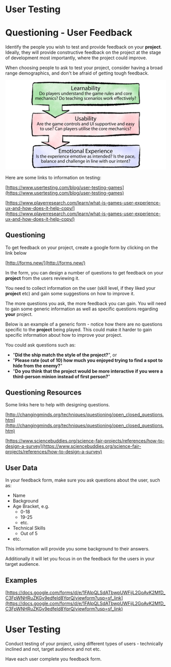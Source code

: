 # User Testing

# Questioning - User Feedback

Identify the people you wish to test and provide feedback on your **project**.  Ideally, they will provide constructive feedback on the project at the stage of development most importantly, where the project could improve.

When choosing people to ask to test your project, consider having a broad range demographics, and don't be afraid of getting tough feedback.

![4hAC3Tc.png](User%20Testing%2056abd5214eaf4d5dac2b039b0639bb88/4hAC3Tc.png)

Here are some links to information on testing:

[https://www.usertesting.com/blog/user-testing-games](https://www.usertesting.com/blog/user-testing-games)

[https://www.playerresearch.com/learn/what-is-games-user-experience-ux-and-how-does-it-help-copy/](https://www.playerresearch.com/learn/what-is-games-user-experience-ux-and-how-does-it-help-copy/)

## Questioning

To get feedback on your project, create a google form by clicking on the link below

[http://forms.new/](http://forms.new/)

In the form, you can design a number of questions to get feedback on your **project** from the users reviewing it.

You need to collect information on the user (skill level, if they liked your **project** etc) and gain some suggestions on how to improve it.

The more questions you ask, the more feedback you can gain. You will need to gain some generic information as well as specific questions regarding **your** project.

Below is an example of a generic form - notice how there are no questions specific to the **project** being played. This could make it harder to gain specific information about how to improve your project.

You could ask questions such as:

- "**Did the ship match the style of the project?**", or
- "**Please rate (out of 10) how much you enjoyed trying to find a spot to hide from the enemy?**"
- "**Do you think that the project would be more interactive if you were a third-person minion instead of first person?**"

## Questioning Resources

Some links here to help with designing questions.

[http://changingminds.org/techniques/questioning/open_closed_questions.htm](http://changingminds.org/techniques/questioning/open_closed_questions.htm)

[https://www.sciencebuddies.org/science-fair-projects/references/how-to-design-a-survey](https://www.sciencebuddies.org/science-fair-projects/references/how-to-design-a-survey)

## User Data

In your feedback form, make sure you ask questions about the user, such as:

- Name
- Background
- Age Bracket, e.g.
    - 0-18
    - 19-25
    - etc.
- Technical Skills
    - Out of 5
- etc.

This information will provide you some background to their answers.

Additionally it will let you focus in on the feedback for the users in your target audience.

## Examples

[https://docs.google.com/forms/d/e/1FAIpQLSdATbwpUWFijL2GoAvK2MfD_C3FpWNHRuZKGv9edfeld8YqrQ/viewform?usp=sf_link](https://docs.google.com/forms/d/e/1FAIpQLSdATbwpUWFijL2GoAvK2MfD_C3FpWNHRuZKGv9edfeld8YqrQ/viewform?usp=sf_link)

[](https://docs.google.com/forms/d/e/1FAIpQLSfFshwtv6UYXgKJDnl7LMwEs7_3OB-NmXWw-2dAnOJiLXTrAg/viewform)

# User Testing

Conduct testing of your project, using different types of users - technically inclined and not, target audience and not etc.

Have each user complete you feedback form.